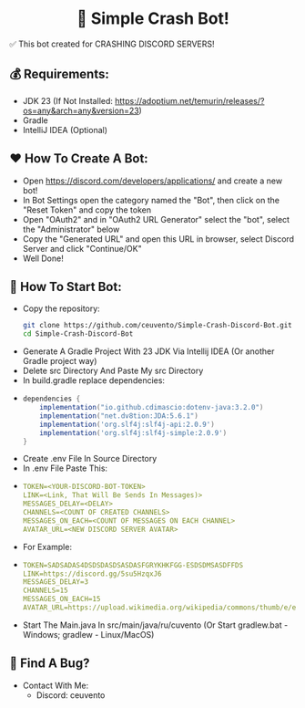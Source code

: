 <h1 align="center">👑 Simple Crash Bot!</h1>

✅ This bot created for CRASHING DISCORD SERVERS!

## 💰 Requirements:
- JDK 23 (If Not Installed: https://adoptium.net/temurin/releases/?os=any&arch=any&version=23)
- Gradle
- IntelliJ IDEA (Optional)

## ❤️ How To Create A Bot:
  - Open https://discord.com/developers/applications/ and create a new bot!
  - In Bot Settings open the category named the "Bot", then click on the "Reset Token" and copy the token
  - Open "OAuth2" and in "OAuth2 URL Generator" select the "bot", select the "Administrator" below
  - Copy the "Generated URL" and open this URL in browser, select Discord Server and click "Continue/OK"
  - Well Done!
## 🩵 How To Start Bot:
  - Copy the repository:
    ```bash
    git clone https://github.com/ceuvento/Simple-Crash-Discord-Bot.git
    cd Simple-Crash-Discord-Bot
    ```
  - Generate A Gradle Project With 23 JDK Via Intellij IDEA (Or another Gradle project way)
  - Delete src Directory And Paste My src Directory
  - In build.gradle replace dependencies:
  - ```gradle
    dependencies {
        implementation("io.github.cdimascio:dotenv-java:3.2.0")
        implementation("net.dv8tion:JDA:5.6.1")
        implementation('org.slf4j:slf4j-api:2.0.9')
        implementation('org.slf4j:slf4j-simple:2.0.9')
    }
    ```
  - Create .env File In Source Directory
  - In .env File Paste This:
  - ```yaml
    TOKEN=<YOUR-DISCORD-BOT-TOKEN>
    LINK=<Link, That Will Be Sends In Messages)>
    MESSAGES_DELAY=<DELAY>
    CHANNELS=<COUNT OF CREATED CHANNELS>
    MESSAGES_ON_EACH=<COUNT OF MESSAGES ON EACH CHANNEL>
    AVATAR_URL=<NEW DISCORD SERVER AVATAR>
    ```
  - For Example:
  - ```yaml
    TOKEN=SADSADAS4DSDSDASDSASDASFGRYKHKFGG-ESDSDMSASDFFDS
    LINK=https://discord.gg/5su5HzqxJ6
    MESSAGES_DELAY=3
    CHANNELS=15
    MESSAGES_ON_EACH=15
    AVATAR_URL=https://upload.wikimedia.org/wikipedia/commons/thumb/e/e0/SNice.svg/1200px-SNice.svg.png
    ```
  - Start The Main.java In src/main/java/ru/cuvento (Or Start gradlew.bat - Windows; gradlew - Linux/MacOS)

## 🐜 Find A Bug?
- Contact With Me:
  - Discord: ceuvento
